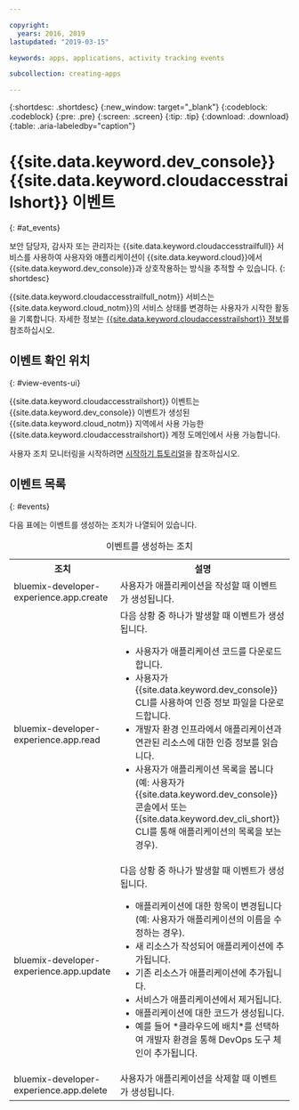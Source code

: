 ```yaml
---

copyright:
  years: 2016, 2019
lastupdated: "2019-03-15"

keywords: apps, applications, activity tracking events

subcollection: creating-apps

---
```


{:shortdesc: .shortdesc}
{:new_window: target="_blank"}
{:codeblock: .codeblock}
{:pre: .pre}
{:screen: .screen}
{:tip: .tip}
{:download: .download}
{:table: .aria-labeledby="caption"}

# {{site.data.keyword.dev_console}} {{site.data.keyword.cloudaccesstrailshort}} 이벤트
{: #at_events}

보안 담당자, 감사자 또는 관리자는 {{site.data.keyword.cloudaccesstrailfull}} 서비스를 사용하여 사용자와 애플리케이션이 {{site.data.keyword.cloud}}에서 {{site.data.keyword.dev_console}}과 상호작용하는 방식을 추적할 수 있습니다.
{: shortdesc}

{{site.data.keyword.cloudaccesstrailfull_notm}} 서비스는 {{site.data.keyword.cloud_notm}}의 서비스 상태를 변경하는 사용자가 시작한 활동을 기록합니다. 자세한 정보는 [{{site.data.keyword.cloudaccesstrailshort}} 정보](/docs/services/cloud-activity-tracker?topic=cloud-activity-tracker-activity_tracker_ov)를 참조하십시오.

## 이벤트 확인 위치
{: #view-events-ui}

{{site.data.keyword.cloudaccesstrailshort}} 이벤트는 {{site.data.keyword.dev_console}} 이벤트가 생성된 {{site.data.keyword.cloud_notm}} 지역에서 사용 가능한 {{site.data.keyword.cloudaccesstrailshort}} 계정 도메인에서 사용 가능합니다.

사용자 조치 모니터링을 시작하려면 [시작하기 튜토리얼](/docs/services/cloud-activity-tracker?topic=cloud-activity-tracker-getting-started)을 참조하십시오.

## 이벤트 목록
{: #events}

다음 표에는 이벤트를 생성하는 조치가 나열되어 있습니다.

<table>
  <caption>이벤트를 생성하는 조치</caption>
  <tr>
    <th>조치</th>
	  <th>설명</th>
  <tr>
  <tr>
    <td>bluemix-developer-experience.app.create</td>
	  <td>사용자가 애플리케이션을 작성할 때 이벤트가 생성됩니다.</td>
  </tr>
  <tr>
    <td>bluemix-developer-experience.app.read</td>
	  <td>다음 상황 중 하나가 발생할 때 이벤트가 생성됩니다. </br><ul><li>사용자가 애플리케이션 코드를 다운로드합니다.</li> <li>사용자가 {{site.data.keyword.dev_console}} CLI를 사용하여 인증 정보 파일을 다운로드합니다.</li> <li>개발자 환경 인프라에서 애플리케이션과 연관된 리소스에 대한 인증 정보를 읽습니다.</li> <li>사용자가 애플리케이션 목록을 봅니다(예: 사용자가 {{site.data.keyword.dev_console}} 콘솔에서 또는 {{site.data.keyword.dev_cli_short}} CLI를 통해 애플리케이션의 목록을 보는 경우).</li></ul></td>
  </tr>
  <tr>
    <td>bluemix-developer-experience.app.update</td>
	  <td>다음 상황 중 하나가 발생할 때 이벤트가 생성됩니다. </br><ul><li>애플리케이션에 대한 항목이 변경됩니다(예: 사용자가 애플리케이션의 이름을 수정하는 경우). </li><li>새 리소스가 작성되어 애플리케이션에 추가됩니다.</li><li>기존 리소스가 애플리케이션에 추가됩니다.</li><li>서비스가 애플리케이션에서 제거됩니다.</li><li>애플리케이션에 대한 코드가 생성됩니다.</li><li>예를 들어 *클라우드에 배치*를 선택하여 개발자 환경을 통해 DevOps 도구 체인이 추가됩니다.</li></ul></td>
  </tr>
  <tr>
    <td>bluemix-developer-experience.app.delete</td>
	  <td>사용자가 애플리케이션을 삭제할 때 이벤트가 생성됩니다.</td>
  </tr>
</table>

